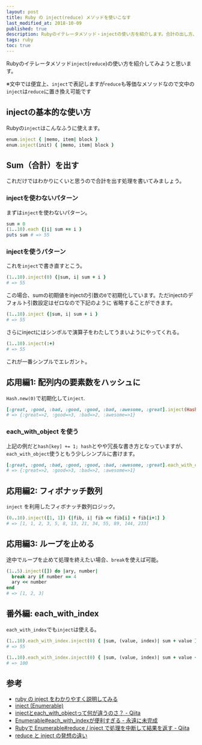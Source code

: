 ```yaml
---
layout: post
title: Ruby の inject(reduce) メソッドを使いこなす
last_modified_at: 2018-10-09
published: true
description: Rubyのイテレータメソッド・injectの使い方を紹介します。合計の出し方、配列内の要素数をハッシュにしたり、each_with_objectの使い方など。
tags: ruby
toc: true
---
```


Rubyのイテレータメソッド`inject`(`reduce`)の使い方を紹介してみようと思います。

※文中では便宜上、`inject`で表記しますが`reduce`も等価なメソッドなので文中の`inject`は`reduce`に置き換え可能です

## injectの基本的な使い方

Rubyの`inject`はこんなふうに使えます。

```rb
enum.inject { |memo, item| block }
enum.inject(init) { |memo, item| block }
```

## Sum（合計）を出す

これだけではわかりにくいと思うので合計を出す処理を書いてみましょう。

### injectを使わないパターン

まずは`inject`を使わないパターン。

```rb
sum = 0
(1..10).each {|i| sum += i }
puts sum # => 55
```

### injectを使うパターン

これを`inject`で書き直すとこう。

```rb
(1..10).inject(0) {|sum, i| sum + i }
# => 55
```

この場合、sumの初期値をinjectの引数の`0`で初期化しています。ただinjectのデフォルト引数設定はゼロなので下記のように 省略することができます。

```rb
(1..10).inject {|sum, i| sum + i }
# => 55
```

さらにinjectにはシンボルで演算子をわたしてうまいようにやってくれる。

```rb
(1..10).inject(:+)
# => 55
```

これが一番シンプルでエレガント。

## 応用編1: 配列内の要素数をハッシュに

`Hash.new(0)`で初期化して`inject`.

```rb
[:great, :good, :bad, :good, :good, :bad, :awesome, :great].inject(Hash.new(0)) {|hash, key| hash[key] += 1; hash}
# => {:great=>2, :good=>3, :bad=>2, :awesome=>1}
```

### each_with_object を使う

上記の例だと`hash[key] += 1; hash`とやや冗長な書き方となっていますが、`each_with_object`使うともう少しシンプルに書けます。

```rb
[:great, :good, :bad, :good, :good, :bad, :awesome, :great].each_with_object(Hash.new(0)) {|key, hash| hash[key] += 1}
# => {:great=>2, :good=>3, :bad=>2, :awesome=>1}
```

## 応用編2: フィボナッチ数列

`inject` を利用したフィボナッチ数列ロジック。

```rb
(0..10).inject([1, 1]) {|fib, i| fib << fib[i] + fib[i+1] }
# => [1, 1, 2, 3, 5, 8, 13, 21, 34, 55, 89, 144, 233]
```

## 応用編3: ループを止める

途中でループを止めて処理を終えたい場合、`break`を使えば可能。

```rb
(1..5).inject([]) do |ary, number|
  break ary if number == 4
  ary << number
end
# => [1, 2, 3]
```

## 番外編: each_with_index

`each_with_index`でも`inject`は使える。

```rb
(1..10).each_with_index.inject(0) { |sum, (value, index)| sum + value }
# => 55

(1..10).each_with_index.inject(0) { |sum, (value, index)| sum + value + index}
# => 100
```

## 参考

* [ruby の inject をわかりやすく説明してみる](http://kenkiti.hatenadiary.jp/entry/20090114/ruby_inject)
* [inject (Enumerable)](http://ref.xaio.jp/ruby/classes/enumerable/inject)
* [injectとeach_with_objectって何が違うのさ？ - Qiita](http://qiita.com/Kta-M/items/c9781e09d96601687767)
* [Enumerable#each_with_indexが便利すぎる - 永遠に未完成](http://thinca.hatenablog.com/entry/20090410/1239374983)
* [Rubyで Enumerable#reduce / inject で処理を中断して結果を返す - Qiita](https://qiita.com/minoritea/items/daf8ee91f2de1725b9b0)
* [reduce と inject の発想の違い](https://magazine.rubyist.net/articles/0038/0038-MapAndCollect.html#reduce-と-inject-の発想の違い)
